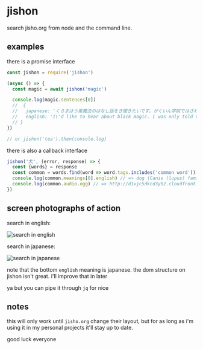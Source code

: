 # jishon

search jisho.org from node and the command line.

## examples

there is a promise interface

```js
const jishon = require('jishon')

(async () => {
  const magic = await jishon('magic')

  console.log(magic.sentences[0])
  //  {
  //   japanese: 'くろまほう黒魔法のはなし話をき聞きたいです。がくいん学院ではさわりしかき聞いたことがないんですがきょうみ興味があります。',
  //   english: 'I\'d like to hear about black magic. I was only told the highlights in the academy, and it interests me.\n        — Tatoeba'
  // }
})

// or jishon('tea').then(console.log)
```

there is also a callback interface

```js
jishon('犬', (error, response) => {
  const {words} = response
  const common = words.find(word => word.tags.includes('common word'))
  console.log(common.meanings[0].english) // => dog (Canis (lupus) familiaris)
  console.log(common.audio.ogg) // => http://d1vjc5dkcd3yh2.cloudfront.net/audio_ogg/10ce3f5eb7b4a9a03c4dafce2af60e28.ogg
})
```

## screen photographs of action

search in english:

![search in english](https://snake.dog/s/povoc/buqik.png)

search in japanese:

![search in japanese](https://snake.dog/s/ratad/rixar.png)

note that the bottom `english` meaning is japanese. the dom structure on jishon
isn't great. i'll improve that in later

ya but you can pipe it through `jq` for nice

## notes

this will only work until `jisho.org` change their layout, but for as long as
i'm using it in my personal projects it'll stay up to date.

good luck everyone
